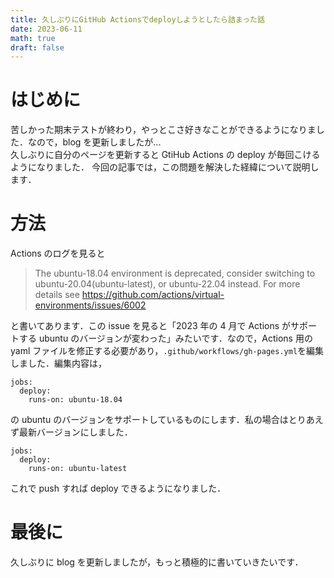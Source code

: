 ```yaml
---
title: 久しぶりにGitHub Actionsでdeployしようとしたら詰まった話
date: 2023-06-11
math: true
draft: false
---
```


# はじめに
苦しかった期末テストが終わり，やっとこさ好きなことができるようになりました．なので，blog を更新しましたが...  
久しぶりに自分のページを更新すると GtiHub Actions の deploy が毎回こけるようになりました．
今回の記事では，この問題を解決した経緯について説明します．

<!--more-->

# 方法
Actions のログを見ると
>The ubuntu-18.04 environment is deprecated, consider switching to ubuntu-20.04(ubuntu-latest), or ubuntu-22.04 instead. For more details see https://github.com/actions/virtual-environments/issues/6002

と書いてあります．この issue を見ると「2023 年の 4 月で Actions がサポートする ubuntu のバージョンが変わった」みたいです．なので，Actions 用の yaml ファイルを修正する必要があり，`.github/workflows/gh-pages.yml`を編集しました．編集内容は，
```
jobs:
  deploy:
    runs-on: ubuntu-18.04
```
の ubuntu のバージョンをサポートしているものにします．私の場合はとりあえず最新バージョンにしました．
```
jobs:
  deploy:
    runs-on: ubuntu-latest
```

これで push すれば deploy できるようになりました．

# 最後に
久しぶりに blog を更新しましたが，もっと積極的に書いていきたいです．